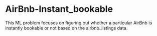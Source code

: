 # AirBnb-Instant_bookable
This ML problem focuses on figuring out whether a particular AirBnb is instantly bookable or not based on the airbnb_listings data.
